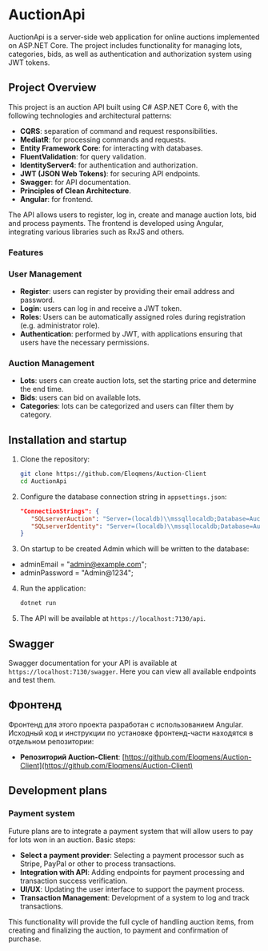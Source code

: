 # AuctionApi

AuctionApi is a server-side web application for online auctions implemented on ASP.NET Core. The project includes functionality for managing lots, categories, bids, as well as authentication and authorization system using JWT tokens.

## Project Overview

This project is an auction API built using C# ASP.NET Core 6, with the following technologies and architectural patterns:

- **CQRS**: separation of command and request responsibilities.
- **MediatR**: for processing commands and requests.
- **Entity Framework Core**: for interacting with databases.
- **FluentValidation**: for query validation.
- **IdentityServer4**: for authentication and authorization.
- **JWT (JSON Web Tokens)**: for securing API endpoints.
- **Swagger**: for API documentation.
- **Principles of Clean Architecture**.
- **Angular**: for frontend.

The API allows users to register, log in, create and manage auction lots, bid and process payments. The frontend is developed using Angular, integrating various libraries such as RxJS and others.

### Features

### User Management

- **Register**: users can register by providing their email address and password.
- **Login**: users can log in and receive a JWT token.
- **Roles**: Users can be automatically assigned roles during registration (e.g. administrator role).
- **Authentication**: performed by JWT, with applications ensuring that users have the necessary permissions.

### Auction Management

- **Lots**: users can create auction lots, set the starting price and determine the end time.
- **Bids**: users can bid on available lots.
- **Categories**: lots can be categorized and users can filter them by category.

## Installation and startup

1. Clone the repository:
    ```bash
    git clone https://github.com/Eloqmens/Auction-Client
    cd AuctionApi
    ```

2. Configure the database connection string in ``appsettings.json``:
    ```json
    "ConnectionStrings": {
       "SQLserverAuction": "Server=(localdb)\\mssqllocaldb;Database=AuctionDb;Trusted_Connection=True;",
       "SQLserverIdentity": "Server=(localdb)\\mssqllocaldb;Database=AuctionIdentity;Trusted_Connection=True;"
    }
    ```

3. On startup to be created Admin which will be written to the database:
- adminEmail = "admin@example.com";
- adminPassword = "Admin@1234";


4. Run the application:
    ```bash
    dotnet run
    ```

5. The API will be available at ``https://localhost:7130/api``.

## Swagger

Swagger documentation for your API is available at `https://localhost:7130/swagger`. Here you can view all available endpoints and test them.

## Фронтенд

Фронтенд для этого проекта разработан с использованием Angular. Исходный код и инструкции по установке фронтенд-части находятся в отдельном репозитории:

- **Репозиторий Auction-Client**: [https://github.com/Eloqmens/Auction-Client](https://github.com/Eloqmens/Auction-Client)

## Development plans
### Payment system

Future plans are to integrate a payment system that will allow users to pay for lots won in an auction. Basic steps:

- **Select a payment provider**: Selecting a payment processor such as Stripe, PayPal or other to process transactions.
- **Integration with API**: Adding endpoints for payment processing and transaction success verification.
- **UI/UX**: Updating the user interface to support the payment process.
- **Transaction Management**: Development of a system to log and track transactions.

This functionality will provide the full cycle of handling auction items, from creating and finalizing the auction, to payment and confirmation of purchase.
